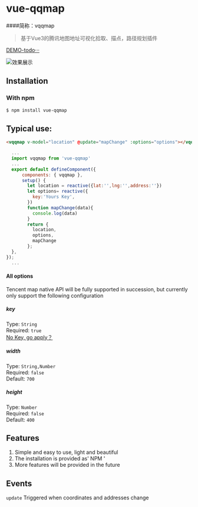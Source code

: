 # vue-qqmap

####简称：vqqmap

> 基于Vue3的腾讯地图地址可视化拾取、描点，路径规划插件<br>

[DEMO-todo···](https://blog.only1314.cn/)

![效果展示](https://static.only1314.cn/public/images/vqqmap-demo.jpg "效果展示")

## Installation
### With npm
``` bash
$ npm install vue-qqmap
```

## Typical use:
``` html
<vqqmap v-model="location" @update="mapChange" :options="options"></vqqmap>
```
``` js
  ...
  import vqqmap from 'vue-qqmap'
  ...
  export default defineComponent({
      components: { vqqmap },
      setup() {
        let location = reactive({lat:'',lng:'',address:''})
        let options= reactive({
          key:'Yours Key',
        })
        function mapChange(data){
          console.log(data)
        }
        return {
          location,
          options,
          mapChange
        };
  },
});
  ...
```
#### All options
Tencent map native API will be fully supported in succession, but currently only support the following configuration
##### key
Type: `String`<br>
Required: `true`<br>
[No Key, go apply？](https://lbs.qq.com/)

##### width
Type: `String,Number`<br>
Required: `false`<br>
Default: `700`<br>

##### height
Type: `Number`<br>
Required: `false`<br>
Default: `400`<br>

## Features
1. Simple and easy to use, light and beautiful
2. The installation is provided as' NPM '
3. More features will be provided in the future


## Events
`update` Triggered when coordinates and addresses change

